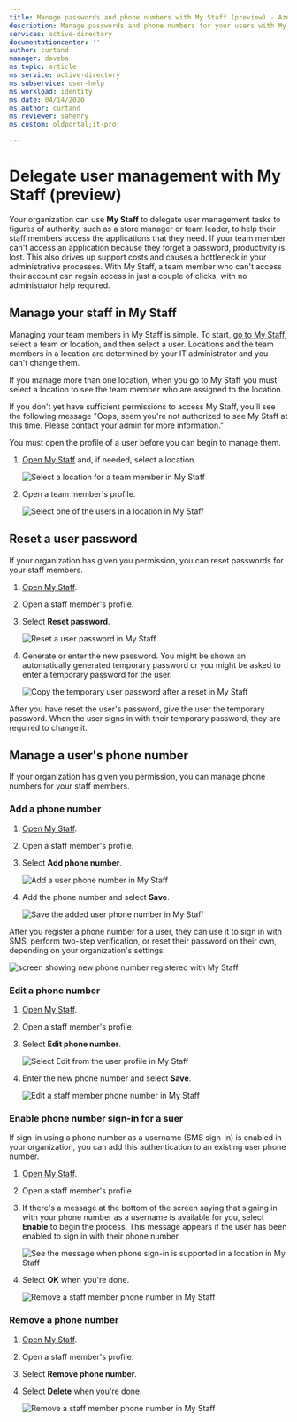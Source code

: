 ```yaml
---
title: Manage passwords and phone numbers with My Staff (preview) - Azure AD | Microsoft Docs
description: Manage passwords and phone numbers for your users with My Staff
services: active-directory
documentationcenter: ''
author: curtand
manager: daveba
ms.topic: article
ms.service: active-directory
ms.subservice: user-help
ms.workload: identity
ms.date: 04/14/2020
ms.author: curtand
ms.reviewer: sahenry
ms.custom: oldportal;it-pro;

---
```

# Delegate user management with My Staff (preview)

Your organization can use **My Staff** to delegate user management tasks to figures of authority, such as a store manager or team leader, to help their staff members access the applications that they need. If your team member can't access an application because they forget a password, productivity is lost. This also drives up support costs and causes a bottleneck in your administrative processes.  With My Staff, a team member who can't access their account can regain access in just a couple of clicks, with no administrator help required.

## Manage your staff in My Staff

Managing your team members in My Staff is simple. To start, [go to My Staff](https://aka.ms/mystaff), select a team or location, and then select a user. Locations and the team members in a location are determined by your IT administrator and you can't change them.

If you manage more than one location, when you go to My Staff you must select a location to see the team member who are assigned to the location.

If you don't yet have sufficient permissions to access My Staff, you'll see the following message "Oops, seem you're not authorized to see My Staff at this time. Please contact your admin for more information."

You must open the profile of a user before you can begin to manage them.

1. [Open My Staff](https://aka.ms/mystaff) and, if needed, select a location.

    ![Select a location for a team member in My Staff](media/my-staff-team-manager/allaus.png)

1. Open a team member's profile.

    ![Select one of the users in a location in My Staff](media/my-staff-team-manager/aupage.png)

## Reset a user password

If your organization has given you permission, you can reset passwords for your staff members.

1. [Open My Staff](https://aka.ms/mystaff).
1. Open a staff member's profile.
1. Select **Reset password**.

    ![Reset a user password in My Staff](media/my-staff-team-manager/resetpassword1.png)

1. Generate or enter the new password. You might be shown an automatically generated temporary password or you might be asked to enter a temporary password for the user.

    ![Copy the temporary user password after a reset in My Staff](media/my-staff-team-manager/resetpassword2.png)

After you have reset the user's password, give the user the temporary password. When the user signs in with their temporary password, they are required to change it.

## Manage a user's phone number

If your organization has given you permission, you can manage phone numbers for your staff members.

### Add a phone number

1. [Open My Staff](https://aka.ms/mystaff).
1. Open a staff member's profile.
1. Select **Add phone number**.

    ![Add a user phone number in My Staff](media/my-staff-team-manager/addphone1.png)

1. Add the phone number and select **Save**.

    ![Save the added user phone number in My Staff](media/my-staff-team-manager/addphone2.png)

After you register a phone number for a user, they can use it to sign in with SMS, perform two-step verification, or reset their password on their own, depending on your organization's settings.

![screen showing new phone number registered with My Staff](media/my-staff-team-manager/addphone3.png)

### Edit a phone number

1. [Open My Staff](https://aka.ms/mystaff).
1. Open a staff member's profile.
1. Select **Edit phone number**.

    ![Select Edit from the user profile in My Staff](media/my-staff-team-manager/editphone2.png)

1. Enter the new phone number and select **Save**.

    ![Edit a staff member phone number in My Staff](media/my-staff-team-manager/editphone1.png)

### Enable phone number sign-in for a suer

If sign-in using a phone number as a username (SMS sign-in) is enabled in your organization, you can add this authentication to an existing user phone number.

1. [Open My Staff](https://aka.ms/mystaff).
1. Open a staff member's profile.
1. If there's a message at the bottom of the screen saying that signing in with your phone number as a username is available for you, select **Enable** to begin the process. This message appears if the user has been enabled to sign in with their phone number.

    ![See the message when phone sign-in is supported in a location in My Staff](media/my-staff-team-manager/enableforms1.png)

1. Select **OK** when you're done.

    ![Remove a staff member phone number in My Staff](media/my-staff-team-manager/enableforms2.png)

### Remove a phone number

1. [Open My Staff](https://aka.ms/mystaff).
1. Open a staff member's profile.
1. Select **Remove phone number**.
1. Select **Delete** when you're done.

    ![Remove a staff member phone number in My Staff](media/my-staff-team-manager/deletephone1.png)
